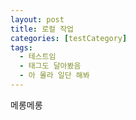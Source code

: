 ```yaml
---
layout: post
title: 로컬 작업
categories: [testCategory]
tags:
  - 테스트임
  - 태그도 달아봤음
  - 아 몰라 일단 해봐
---
```


메롱메롱